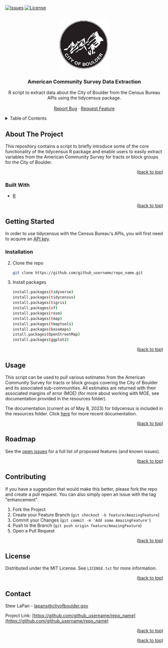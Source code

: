 <div id="top"></div>

<!-- PROJECT SHIELDS -->
<!--
*** Using markdown "reference style" links for readability.
*** Reference links are enclosed in brackets [ ] instead of parentheses ( ).
*** See the bottom of this document for the declaration of the reference variables
*** for contributors-url, forks-url, etc. This is an optional, concise syntax you may use.
*** https://www.markdownguide.org/basic-syntax/#reference-style-links
-->
<!-- [![Contributors][contributors-shield]][contributors-url] -->
<!-- [![Forks][forks-shield]][forks-url] -->
<!-- [![Stargazers][stars-shield]][stars-url] -->
[![Issues][issues-shield]][issues-url]
[![License][license-shield]][license-url]



<!-- PROJECT LOGO -->
<br />
<div align="center">
  <a href="https://github.com/github_username/repo_name">
    <img src="outputs/images/boulder-logo.png" alt="Logo" width="160" height="160">
  </a>

<h3 align="center">American Community Survey Data Extraction</h3>

  <p align="center">
    R script to extract data about the City of Boulder from the Census Bureau APIs using the tidycensus package.
    <br />
    <!-- <a href="https://github.com/github_username/repo_name"><strong>Explore the docs »</strong></a>
    <br /> -->
    <br />
    <!-- <a href="https://github.com/github_username/repo_name">View Demo</a> -->
    <!-- · -->
    <a href="https://github.com/github_username/repo_name/issues">Report Bug</a>
    ·
    <a href="https://github.com/github_username/repo_name/issues">Request Feature</a>
  </p>
</div>



<!-- TABLE OF CONTENTS -->
<details>
  <summary>Table of Contents</summary>
  <ol>
    <li>
      <a href="#about-the-project">About The Project</a>
      <ul>
        <li><a href="#built-with">Built With</a></li>
      </ul>
    </li>
    <li>
      <a href="#getting-started">Getting Started</a>
      <ul>
        <!-- <li><a href="#prerequisites">Prerequisites</a></li> -->
        <li><a href="#installation">Installation</a></li>
      </ul>
    </li>
    <li><a href="#usage">Usage</a></li>
    <li><a href="#roadmap">Roadmap</a></li>
    <li><a href="#contributing">Contributing</a></li>
    <li><a href="#license">License</a></li>
    <li><a href="#contact">Contact</a></li>
    <!-- <li><a href="#acknowledgments">Acknowledgments</a></li> -->
  </ol>
</details>



<!-- ABOUT THE PROJECT -->
## About The Project

This repository contains a script to briefly introduce some of the core functionality of the tidycensus R package and enable users to easily extract variables from the American Community Survey for tracts or block groups for the City of Boulder.
<!-- Here's a blank template to get started: To avoid retyping too much info. Do a search and replace with your text editor for the following: `github_username`, `repo_name`, `email_client`, `email`, `project_title`, `project_description` -->

<p align="right">(<a href="#top">back to top</a>)</p>



### Built With

* [R](https://www.r-project.org/)


<p align="right">(<a href="#top">back to top</a>)</p>



<!-- GETTING STARTED -->
## Getting Started

In order to use tidycensus with the Census Bureau's APIs, you will first need to acquire an [API key](https://www.census.gov/content/dam/Census/library/publications/2020/acs/acs_api_handbook_2020_ch02.pdf).

### Installation

<!-- 1. Get a free API Key at [https://example.com](https://example.com) -->
2. Clone the repo
   ```sh
   git clone https://github.com/github_username/repo_name.git
   ```
3. Install packages
   ```sh
   install.packages(tidyverse)
   install.packages(tidycensus)
   install.packages(tigris)
   install.packages(sf)
   install.packages(rosm)
   install.packages(tmap)
   install.packages(tmaptools)
   install.packages(basemaps)
   istall.packages(OpenStreetMap)
   install.packages(ggplot2)
   ```


<p align="right">(<a href="#top">back to top</a>)</p>



<!-- USAGE EXAMPLES -->
## Usage

This script can be used to pull various estimates from the American Community Survey for tracts or block groups covering the City of Boulder and its associated sub-communities. All estimates are returned with their associated margins of error (MOE) (for more about working with MOE, see documentation provided in the resources folder).

The documentation (current as of May 8, 2023) for tidycensus is included in the resources folder. Click [here](https://walker-data.com/tidycensus/) for more recent documentation.

<p align="right">(<a href="#top">back to top</a>)</p>



## Roadmap
<!-- ## Roadmap -->

<!-- - [ ] Feature 1
- [ ] Feature 2
- [ ] Feature 3
    - [ ] Nested Feature -->

See the [open issues](https://github.com/github_username/repo_name/issues) for a full list of proposed features (and known issues).

<p align="right">(<a href="#top">back to top</a>)</p>



<!-- CONTRIBUTING -->
## Contributing

If you have a suggestion that would make this better, please fork the repo and create a pull request. You can also simply open an issue with the tag "enhancement".

1. Fork the Project
2. Create your Feature Branch (`git checkout -b feature/AmazingFeature`)
3. Commit your Changes (`git commit -m 'Add some AmazingFeature'`)
4. Push to the Branch (`git push origin feature/AmazingFeature`)
5. Open a Pull Request

<p align="right">(<a href="#top">back to top</a>)</p>



<!-- LICENSE -->
## License

Distributed under the MIT License. See `LICENSE.txt` for more information.

<p align="right">(<a href="#top">back to top</a>)</p>



<!-- CONTACT -->
## Contact

Stew LaPan  - lapans@cityofboulder.gov

Project Link: [https://github.com/github_username/repo_name](https://github.com/github_username/repo_name)

<p align="right">(<a href="#top">back to top</a>)</p>



<!-- ACKNOWLEDGMENTS -->
<!-- ## Acknowledgments

* []()
* []()
* []() -->

<p align="right">(<a href="#top">back to top</a>)</p>



<!-- MARKDOWN LINKS & IMAGES -->
<!-- https://www.markdownguide.org/basic-syntax/#reference-style-links -->
<!-- [contributors-shield]: https://img.shields.io/github/contributors/github_username/repo_name.svg?style=for-the-badge
[contributors-url]: https://github.com/github_username/repo_name/graphs/contributors
[forks-shield]: https://img.shields.io/github/forks/github_username/repo_name.svg?style=for-the-badge
[forks-url]: https://github.com/github_username/repo_name/network/members
[stars-shield]: https://img.shields.io/github/stars/github_username/repo_name.svg?style=for-the-badge -->
<!-- [stars-url]: https://github.com/github_username/repo_name/stargazers -->
[issues-shield]: https://img.shields.io/github/issues/github_username/repo_name.svg?style=for-the-badge
[issues-url]: https://github.com/github_username/repo_name/issues
[license-shield]: https://img.shields.io/badge/License-MIT-yellow.svg
[license-url]: https://github.com/github_username/repo_name/blob/master/LICENSE.txt
